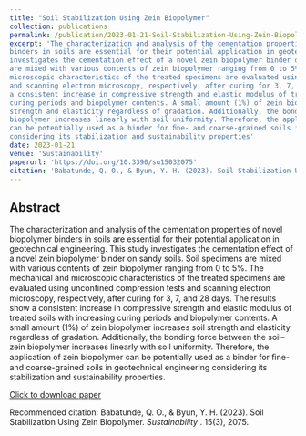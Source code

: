 ```yaml
---
title: "Soil Stabilization Using Zein Biopolymer"
collection: publications
permalink: /publication/2023-01-21-Soil-Stabilization-Using-Zein-Biopolymer
excerpt: 'The characterization and analysis of the cementation properties of novel biopolymer
binders in soils are essential for their potential application in geotechnical engineering. This study
investigates the cementation effect of a novel zein biopolymer binder on sandy soils. Soil specimens
are mixed with various contents of zein biopolymer ranging from 0 to 5%. The mechanical and
microscopic characteristics of the treated specimens are evaluated using unconﬁned compression tests
and scanning electron microscopy, respectively, after curing for 3, 7, and 28 days. The results show
a consistent increase in compressive strength and elastic modulus of treated soils with increasing
curing periods and biopolymer contents. A small amount (1%) of zein biopolymer increases soil
strength and elasticity regardless of gradation. Additionally, the bonding force between the soil–zein
biopolymer increases linearly with soil uniformity. Therefore, the application of zein biopolymer
can be potentially used as a binder for ﬁne- and coarse-grained soils in geotechnical engineering
considering its stabilization and sustainability properties'
date: 2023-01-21
venue: 'Sustainability'
paperurl: 'https://doi.org/10.3390/su15032075'
citation: 'Babatunde, Q. O., & Byun, Y. H. (2023). Soil Stabilization Using Zein Biopolymer.  <i>Sustainability </i>.  15(3), 2075.'
---
```

## Abstract

The characterization and analysis of the cementation properties of novel biopolymer
binders in soils are essential for their potential application in geotechnical engineering. This study
investigates the cementation effect of a novel zein biopolymer binder on sandy soils. Soil specimens
are mixed with various contents of zein biopolymer ranging from 0 to 5%. The mechanical and
microscopic characteristics of the treated specimens are evaluated using unconﬁned compression tests
and scanning electron microscopy, respectively, after curing for 3, 7, and 28 days. The results show
a consistent increase in compressive strength and elastic modulus of treated soils with increasing
curing periods and biopolymer contents. A small amount (1%) of zein biopolymer increases soil
strength and elasticity regardless of gradation. Additionally, the bonding force between the soil–zein
biopolymer increases linearly with soil uniformity. Therefore, the application of zein biopolymer
can be potentially used as a binder for ﬁne- and coarse-grained soils in geotechnical engineering
considering its stabilization and sustainability properties.


[Click to download paper](https://doi.org/10.3390/su15032075)

Recommended citation: Babatunde, Q. O., & Byun, Y. H. (2023). Soil Stabilization Using Zein Biopolymer.  <i>Sustainability </i>.  15(3), 2075.
